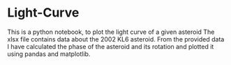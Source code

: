 # Light-Curve
This is a python notebook, to plot the light curve of a given asteroid
The xlsx file contains data about the 2002 KL6 asteroid. From the provided data I have calculated the phase 
of the asteroid and its rotation and plotted it using pandas and matplotlib.
